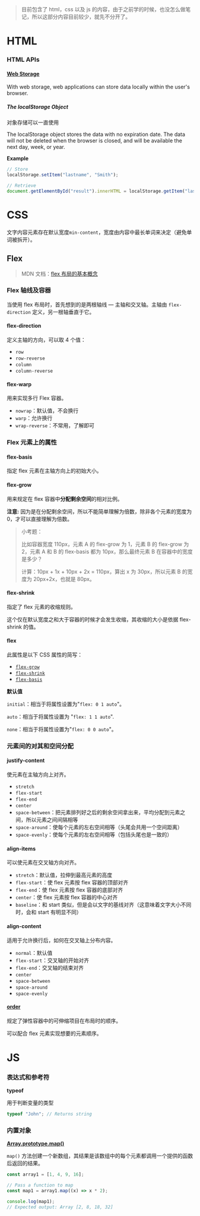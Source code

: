 > 目前包含了 html，css 以及 js 的内容，由于之前学的时候，也没怎么做笔记，所以这部分内容目前较少，就先不分开了。

# HTML

### HTML APIs

#### [Web Storage](https://www.w3schools.com/html/html5_webstorage.asp)

With web storage, web applications can store data locally within the user's browser.

##### The localStorage Object

对象存储可以一直使用

The localStorage object stores the data with no expiration date. The data will not be deleted when the browser is closed, and will be available the next day, week, or year.

**Example**

```js
// Store
localStorage.setItem("lastname", "Smith");

// Retrieve
document.getElementById("result").innerHTML = localStorage.getItem("lastname");
```

# CSS

文字内容元素存在默认宽度`min-content`，宽度由内容中最长单词来决定（避免单词被拆开）。

## Flex

> MDN 文档：[flex 布局的基本概念](https://developer.mozilla.org/zh-CN/docs/Web/CSS/CSS_flexible_box_layout/Basic_concepts_of_flexbox)

### Flex 轴线及容器

当使用 flex 布局时，首先想到的是两根轴线 — 主轴和交叉轴。主轴由 `flex-direction` 定义，另一根轴垂直于它。

#### flex-direction

定义主轴的方向，可以取 4 个值：

- `row`
- `row-reverse`
- `column`
- `column-reverse`

#### flex-warp

用来实现多行 Flex 容器。

- `nowrap`：默认值，不会换行
- `warp`：允许换行
- `wrap-reverse`：不常用，了解即可

### Flex 元素上的属性

#### flex-basis

指定 flex 元素在主轴方向上的初始大小。

#### flex-grow

用来规定在 flex 容器中**分配剩余空间**的相对比例。

**注意:** 因为是在分配剩余空间，所以不能简单理解为倍数，除非各个元素的宽度为 0，才可以直接理解为倍数。

> 小考题：
>
> 比如容器宽度 110px，元素 A 的 flex-grow 为 1，元素 B 的 flex-grow 为 2，元素 A 和 B 的 flex-basis 都为 10px，那么最终元素 B 在容器中的宽度是多少？
>
> 计算：10px + 1x + 10px + 2x = 110px，算出 x 为 30px，所以元素 B 的宽度为 20px+2x，也就是 80px。

#### flex-shrink

指定了 flex 元素的收缩规则。

这个仅在默认宽度之和大于容器的时候才会发生收缩，其收缩的大小是依据 flex-shrink 的值。

#### flex

此属性是以下 CSS 属性的简写：

- [`flex-grow`](https://developer.mozilla.org/zh-CN/docs/Web/CSS/flex-grow)
- [`flex-shrink`](https://developer.mozilla.org/zh-CN/docs/Web/CSS/flex-shrink)
- [`flex-basis`](https://developer.mozilla.org/zh-CN/docs/Web/CSS/flex-basis)

**默认值**

`initial`：相当于将属性设置为"`flex: 0 1 auto`"。

`auto`：相当于将属性设置为 "`flex: 1 1 auto`".

`none`：相当于将属性设置为"`flex: 0 0 auto`"。

### 元素间的对其和空间分配

#### justify-content

使元素在主轴方向上对齐。

- `stretch`
- `flex-start`
- `flex-end`
- `center`
- `space-between`：把元素排列好之后的剩余空间拿出来，平均分配到元素之间，所以元素之间间隔相等
- `space-around`：使每个元素的左右空间相等（头尾会共用一个空间距离）
- `space-evenly`：使每个元素的左右空间相等（包括头尾也是一致的）

#### align-items

可以使元素在交叉轴方向对齐。

- `stretch`：默认值，拉伸到最高元素的高度
- `flex-start`：使 flex 元素按 flex 容器的顶部对齐
- `flex-end`：使 flex 元素按 flex 容器的底部对齐
- `center`：使 flex 元素按 flex 容器的中心对齐
- `baseline`：和 start 类似，但是会以文字的基线对齐（这意味着文字大小不同时，会和 start 有明显不同）

#### align-content

适用于允许换行后，如何在交叉轴上分布内容。

- `normal`：默认值
- `flex-start`：交叉轴的开始对齐
- `flex-end`：交叉轴的结束对齐
- `center`
- `space-between`
- `space-around`
- `space-evenly`

#### [order](https://developer.mozilla.org/zh-CN/docs/Web/CSS/order)

规定了弹性容器中的可伸缩项目在布局时的顺序。

可以配合 flex 元素实现想要的元素顺序。

# JS

### 表达式和参考符

**typeof**

用于判断变量的类型

```js
typeof "John"; // Returns string
```

### 内置对象

**[Array.prototype.map()](https://developer.mozilla.org/zh-CN/docs/Web/JavaScript/Reference/Global_Objects/Array/map)**

`map()` 方法创建一个新数组，其结果是该数组中的每个元素都调用一个提供的函数后返回的结果。

```js
const array1 = [1, 4, 9, 16];

// Pass a function to map
const map1 = array1.map((x) => x * 2);

console.log(map1);
// Expected output: Array [2, 8, 18, 32]
```
